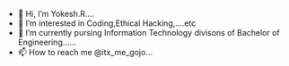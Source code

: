 - 👋 Hi, I’m Yokesh.R....
- 👀 I’m interested in Coding,Ethical Hacking,....etc
- 🌱 I’m currently pursing Information Technology divisons of Bachelor of Engineering......
- 📫 How to reach me @itx_me_gojo...

<!---
Spoidy-Gaming/Spoidy-Gaming is a ✨ special ✨ repository because its `README.md` (this file) appears on your GitHub profile.
You can click the Preview link to take a look at your changes.
--->
